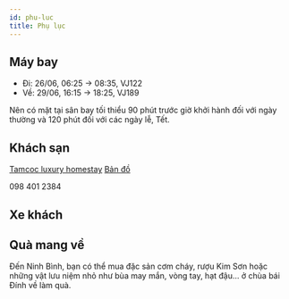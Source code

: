 ```yaml
---
id: phu-luc
title: Phụ lục
---
```



## Máy bay

- Đi: 26/06, 06:25 -> 08:35, VJ122
- Về: 29/06, 16:15 -> 18:25, VJ189

Nên có mặt tại sân bay tối thiểu 90 phút trước giờ khởi hành đối với ngày thường và 120 phút đối với các ngày lễ, Tết.


## Khách sạn

[Tamcoc luxury homestay](https://www.booking.com/hotel/vn/tam-coc-luxury-homestay.vi.html)
[Bản đồ](https://goo.gl/maps/G86KTcEw4aMjyaYE8)

098 401 2384


## Xe khách



## Quà mang về

Đến Ninh Bình, bạn có thể mua đặc sản cơm cháy, rượu Kim Sơn hoặc những vật lưu niệm nhỏ như bùa may mắn, vòng tay, hạt đậu… ở chùa bái Đính về làm quà.